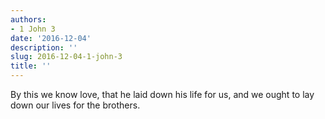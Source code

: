 ```yaml
---
authors:
- 1 John 3
date: '2016-12-04'
description: ''
slug: 2016-12-04-1-john-3
title: ''
---
```

By this we know love, that he laid down his life for us, and we ought to lay down our lives for the brothers.



